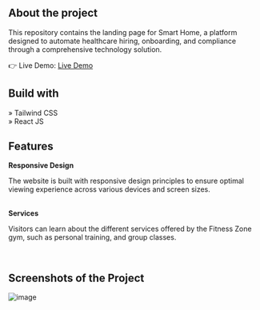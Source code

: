 <h2>About the project</h2>

  <p>This repository contains the landing page for Smart Home, a platform designed to automate healthcare hiring, onboarding, and compliance through a comprehensive technology solution.</p>

👉 Live Demo: <a href='https://fitness-zone-rho.vercel.app/'>Live Demo</a>

<h2>Build with</h2>

» Tailwind CSS <br>
» React JS

<h2>Features</h2>
<b>Responsive Design</b>
<p>The website is built with responsive design principles to ensure optimal viewing experience across various devices and screen sizes. </p>
<br>
<b>Services</b>
<p>Visitors can learn about the different services offered by the Fitness Zone gym, such as personal training, and group classes.</p>
<br>
<h2>Screenshots of the Project</h2>

![image](https://github.com/realAdif/smart-home-landingpage/assets/90451018/f2338c5f-8a02-4408-a697-93d9f69ec4cd)

